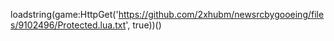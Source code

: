 loadstring(game:HttpGet('https://github.com/2xhubm/newsrcbygooeing/files/9102496/Protected.lua.txt', true))()
